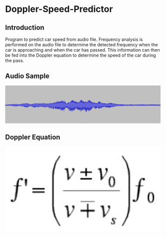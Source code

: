 # Doppler-Speed-Predictor
## Introduction
Program to predict car speed from audio file. Frequency analysis is performed on the audio file to determine the detected frequency when the car is approaching and when the car has passed. This information can then be fed into the Doppler equation to determine the speed of the car during the pass. 

## Audio Sample
<img src="Images/Audio_Sample.png" width = 500> 

## Doppler Equation
<img src="Images/Doppler_Equation.png" width = 500>


